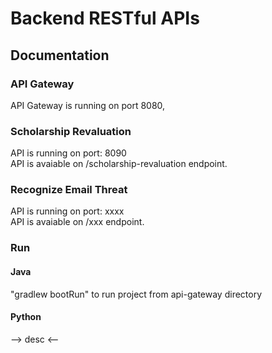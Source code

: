 # Backend RESTful APIs

## Documentation

### API Gateway

API Gateway is running on port 8080,

### Scholarship Revaluation

API is running on port: 8090 \
API is avaiable on /scholarship-revaluation endpoint. 

### Recognize Email Threat

API is running on port: xxxx \
API is avaiable on /xxx endpoint. 

### Run

#### Java

"gradlew bootRun" to run project from api-gateway directory

#### Python

--> desc <--
